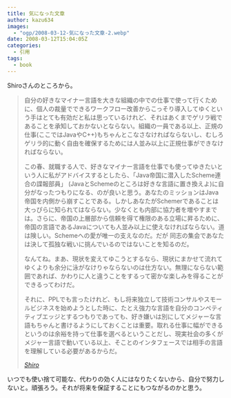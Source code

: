 ```yaml
---
title: 気になった文章
author: kazu634
images:
  - "ogp/2008-03-12-気になった文章-2.webp"
date: 2008-03-12T15:04:05Z
categories:
  - 引用
tags:
  - book
---
```

<div class="section">
<p>
    Shiroさんのところから。
</p>

<blockquote title="Shiro" cite="http://practical-scheme.net/wiliki/wiliki.cgi?Shiro">
<p>
      自分の好きなマイナー言語を大きな組織の中での仕事で使って行くために、個人の裁量でできるワークフロー改善からこっそり導入してゆくという手はとても有効だと私は思っているけれど、それはあくまでゲリラ戦であることを承知しておかないとならない。組織の一員である以上、正規の仕事(ここではJavaやC++)もちゃんとこなさなければならないし、むしろゲリラ的に動く自由を確保するためには人並み以上に正規仕事ができなければならない。
</p>

<p>
      この春、就職する人で、好きなマイナー言語を仕事でも使ってゆきたいという人に私がアドバイスするとしたら、「Java帝国に潜入したScheme連合の諜報部員」 (JavaとSchemeのところは好きな言語に置き換えよ)に自分がなったつもりになる、のが良いと思う。あなたのミッションはJava帝国を内側から崩すことである。しかしあなたがSchemerであることは大っぴらに知られてはならない。少なくとも内部に協力者を増やすまでは。さらに、帝国の上層部から信頼を得て権限のある立場に昇るために、帝国の言語であるJavaについても人並み以上に使えなければならない。道は険しい。Schemeへの愛が唯一の支えなのだ。だが 同志の集会であなたは決して孤独な戦いに挑んでいるのではないことを知るのだ。
</p>

<p>
      なんてね。まあ、現状を変えてゆこうとするなら、現状にまかせて流れてゆくよりも余分に泳がなけりゃならないのは仕方ない。無理にならない範囲であれば、かわりに人と違うことをするって密かな楽しみを得ることができるってわけだ。
</p>

<p>
      それに、PPLでも言ったけれど、もし将来独立して技術コンサルやスモールビジネスを始めようとした時に、たとえ強力な言語を自分のコンペティティブエッジとするつもりであっても、好き嫌いは別にしてメジャーな言語もちゃんと書けるようにしておくことは重要。取れる仕事に幅ができるというのは余裕を持って仕事を選べるということだし、現実社会の多くがメジャー言語で動いている以上、そことのインタフェースでは相手の言語を理解している必要があるからだ。
</p>

<p>
<cite><a href="http://practical-scheme.net/wiliki/wiliki.cgi?Shiro" onclick="__gaTracker('send', 'event', 'outbound-article', 'http://practical-scheme.net/wiliki/wiliki.cgi?Shiro', 'Shiro');" target="_blank">Shiro</a></cite>
</p>
</blockquote>

<p>
    いつでも使い捨て可能な、代わりの効く人にはなりたくないから、自分で努力しないと。頑張ろう。それが将来を保証することにもつながるのかと思う。
</p>
</div>
